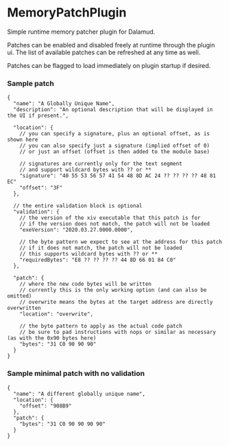 # MemoryPatchPlugin
Simple runtime memory patcher plugin for Dalamud.

Patches can be enabled and disabled freely at runtime through the plugin ui.  The list of available patches can be refreshed at any time as well.

Patches can be flagged to load immediately on plugin startup if desired.

### Sample patch
```
{
  "name": "A Globally Unique Name",
  "description": "An optional description that will be displayed in the UI if present.",
  
  "location": {
    // you can specify a signature, plus an optional offset, as is shown here
    // you can also specify just a signature (implied offset of 0)
    // or just an offset (offset is then added to the module base)

    // signatures are currently only for the text segment
    // and support wildcard bytes with ?? or **
    "signature": "40 55 53 56 57 41 54 48 8D AC 24 ?? ?? ?? ?? 48 81 EC"
    "offset": "3F"
  },
  
  // the entire validation block is optional
  "validation": {
    // the version of the xiv executable that this patch is for
    // if the version does not match, the patch will not be loaded
    "exeVersion": "2020.03.27.0000.0000",
    
    // the byte pattern we expect to see at the address for this patch
    // if it does not match, the patch will not be loaded
    // this supports wildcard bytes with ?? or **
    "requiredBytes": "E8 ?? ?? ?? ?? 44 8D 66 01 84 C0"
  },
  
  "patch": {
    // where the new code bytes will be written
    // currently this is the only working option (and can also be omitted)
    // overwrite means the bytes at the target address are directly overwritten
    "location": "overwrite",
    
    // the byte pattern to apply as the actual code patch
    // be sure to pad instructions with nops or similar as necessary (as with the 0x90 bytes here)
    "bytes": "31 C0 90 90 90"
  }
}
```

### Sample minimal patch with no validation
```
{
  "name": "A different globally unique name",
  "location": {
    "offset": "908B9"
  },
  "patch": {
    "bytes": "31 C0 90 90 90 90"
  }
}
```
